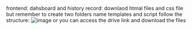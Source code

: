 frontend:
dahsboard and history record:
downlaod htmal files and css file but remember to create two folders name templates and script follow the structure:
![image](https://github.com/user-attachments/assets/be1fe256-74be-463f-a47c-42bb9b5f9f50)
or you can access the drive link and download the files 
